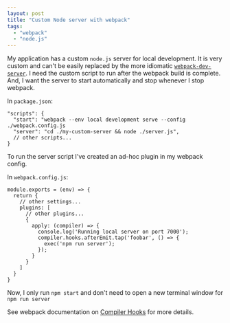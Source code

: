```yaml
---
layout: post
title: "Custom Node server with webpack"
tags: 
  - "webpack" 
  - "node.js"
---
```


My application has a custom `node.js` server for local development. It is very custom and can't be easily replaced by the more idiomatic [`webpack-dev-server`](https://webpack.js.org/configuration/dev-server/). I need the custom script to run after the webpack build is complete. And, I want the server to start automatically and stop whenever I stop webpack. 

In `package.json`:
```
"scripts": {
  "start": "webpack --env local development serve --config ./webpack.config.js
  "server": "cd ./my-custom-server && node ./server.js",
  // other scripts...
}
```

To run the server script I've created an ad-hoc plugin in my webpack config. 

In `webpack.config.js`:

```
module.exports = (env) => {
  return {    
    // other settings...
    plugins: [
      // other plugins...
      {
        apply: (compiler) => {
          console.log('Running local server on port 7000');
          compiler.hooks.afterEmit.tap('foobar', () => {
            exec('npm run server');
          });
        }
      }
    ]
  }
}
```

Now, I only run `npm start` and don't need to open a new terminal window for `npm run server`

See webpack documentation on [Compiler Hooks](https://webpack.js.org/api/compiler-hooks/) for more details.